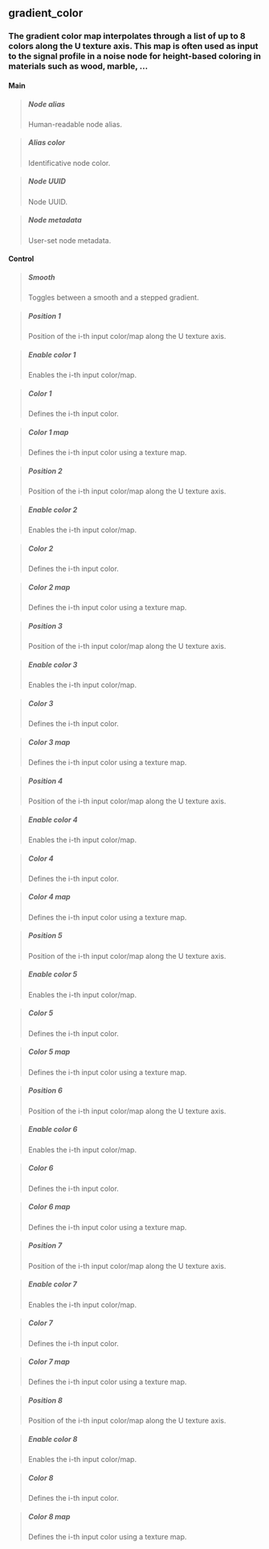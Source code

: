## **gradient_color**

### The gradient color map interpolates through a list of up to 8 colors along the U texture axis. This map is often used as input to the signal profile in a noise node for height-based coloring in materials such as wood, marble, ...
#### Main

> ##### Node alias
> Human-readable node alias. 

> ##### Alias color
> Identificative node color. 

> ##### Node UUID
> Node UUID. 

> ##### Node metadata
> User-set node metadata. 

#### Control

> ##### Smooth
> Toggles between a smooth and a stepped gradient. 

> ##### Position 1
> Position of the i-th input color/map along the U texture axis. 

> ##### Enable color 1
> Enables the i-th input color/map. 

> ##### Color 1
> Defines the i-th input color. 

> ##### Color 1 map
> Defines the i-th input color using a texture map. 

> ##### Position 2
> Position of the i-th input color/map along the U texture axis. 

> ##### Enable color 2
> Enables the i-th input color/map. 

> ##### Color 2
> Defines the i-th input color. 

> ##### Color 2 map
> Defines the i-th input color using a texture map. 

> ##### Position 3
> Position of the i-th input color/map along the U texture axis. 

> ##### Enable color 3
> Enables the i-th input color/map. 

> ##### Color 3
> Defines the i-th input color. 

> ##### Color 3 map
> Defines the i-th input color using a texture map. 

> ##### Position 4
> Position of the i-th input color/map along the U texture axis. 

> ##### Enable color 4
> Enables the i-th input color/map. 

> ##### Color 4
> Defines the i-th input color. 

> ##### Color 4 map
> Defines the i-th input color using a texture map. 

> ##### Position 5
> Position of the i-th input color/map along the U texture axis. 

> ##### Enable color 5
> Enables the i-th input color/map. 

> ##### Color 5
> Defines the i-th input color. 

> ##### Color 5 map
> Defines the i-th input color using a texture map. 

> ##### Position 6
> Position of the i-th input color/map along the U texture axis. 

> ##### Enable color 6
> Enables the i-th input color/map. 

> ##### Color 6
> Defines the i-th input color. 

> ##### Color 6 map
> Defines the i-th input color using a texture map. 

> ##### Position 7
> Position of the i-th input color/map along the U texture axis. 

> ##### Enable color 7
> Enables the i-th input color/map. 

> ##### Color 7
> Defines the i-th input color. 

> ##### Color 7 map
> Defines the i-th input color using a texture map. 

> ##### Position 8
> Position of the i-th input color/map along the U texture axis. 

> ##### Enable color 8
> Enables the i-th input color/map. 

> ##### Color 8
> Defines the i-th input color. 

> ##### Color 8 map
> Defines the i-th input color using a texture map. 

